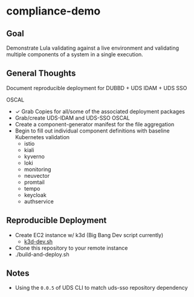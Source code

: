 # compliance-demo

## Goal
Demonstrate Lula validating against a live environment and validating multiple components of a system in a single execution.

## General Thoughts

Document reproducible deployment for DUBBD + UDS IDAM + UDS SSO

OSCAL
- &check; Grab Copies for all/some of the associated deployment packages
- Grab/create UDS-IDAM and UDS-SSO OSCAL
- Create a component-generator manifest for the file aggregation
- Begin to fill out individual component definitions with baseline Kubernetes validation
  - istio
  - kiali
  - kyverno
  - loki
  - monitoring
  - neuvector
  - promtail
  - tempo
  - keycloak
  - authservice

## Reproducible Deployment
- Create EC2 instance w/ k3d (Big Bang Dev script currently)
  - [k3d-dev.sh](https://repo1.dso.mil/big-bang/bigbang/-/blob/master/docs/assets/scripts/developer/k3d-dev.sh?ref_type=heads)
- Clone this repository to your remote instance
- ./build-and-deploy.sh

## Notes
- Using the `0.0.5` of UDS CLI to match uds-sso repository dependency 